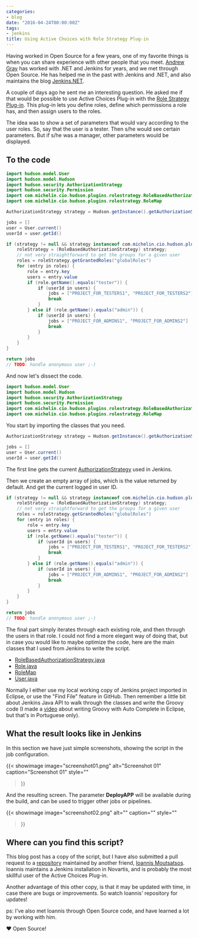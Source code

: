 ```yaml
---
categories:
- blog
date: "2016-04-24T00:00:00Z"
tags:
- jenkins
title: Using Active Choices with Role Strategy Plug-in
---
```


Having worked in Open Source for a few years, one of my favorite things is when you can
share experience with other people that you meet. [Andrew Gray](https://github.com/agray)
has worked with .NET and Jenkins for years, and we met through Open Source. He has helped me
in the past with Jenkins and .NET, and also maintains the blog
[Jenkins.NET](http://jenkinsheaven.blogspot.co.nz/).

A couple of days ago he sent me an interesting question. He asked me if that would be possible
to use Active Choices Plug-in with the [Role Strategy Plug-in](https://wiki.jenkins-ci.org/display/JENKINS/Role+Strategy+Plugin).
This plug-in lets you define roles, define which permissions a role has, and then assign users to the roles.

<!--more-->

The idea was to show a set of parameters that would vary according to the user roles. So, say that the user
is a tester. Then s/he would see certain parameters. But if s/he was a manager, other parameters would be
displayed.

## To the code

```java
import hudson.model.User
import hudson.model.Hudson
import hudson.security.AuthorizationStrategy
import hudson.security.Permission
import com.michelin.cio.hudson.plugins.rolestrategy.RoleBasedAuthorizationStrategy
import com.michelin.cio.hudson.plugins.rolestrategy.RoleMap

AuthorizationStrategy strategy = Hudson.getInstance().getAuthorizationStrategy();

jobs = []
user = User.current()
userId = user.getId()

if (strategy != null && strategy instanceof com.michelin.cio.hudson.plugins.rolestrategy.RoleBasedAuthorizationStrategy) {
    roleStrategy = (RoleBasedAuthorizationStrategy) strategy;
    // not very straightforward to get the groups for a given user
    roles = roleStrategy.getGrantedRoles("globalRoles")
    for (entry in roles) {
        role = entry.key
        users = entry.value
        if (role.getName().equals("tester")) {
            if (userId in users) {
                jobs = ["PROJECT_FOR_TESTERS1", "PROJECT_FOR_TESTERS2"]
                break
            }
        } else if (role.getName().equals("admin")) {
            if (userId in users) {
                jobs = ["PROJECT_FOR_ADMINS1", "PROJECT_FOR_ADMINS2"]
                break
            }
        }
    }
}

return jobs
// TODO: handle anonymous user ;-)
```

And now let's dissect the code.

```java
import hudson.model.User
import hudson.model.Hudson
import hudson.security.AuthorizationStrategy
import hudson.security.Permission
import com.michelin.cio.hudson.plugins.rolestrategy.RoleBasedAuthorizationStrategy
import com.michelin.cio.hudson.plugins.rolestrategy.RoleMap
```

You start by importing the classes that you need.

```java
AuthorizationStrategy strategy = Hudson.getInstance().getAuthorizationStrategy();

jobs = []
user = User.current()
userId = user.getId()
```

The first line gets the current [AuthorizationStrategy](https://github.com/jenkinsci/jenkins/blob/f6e431b80c4d162560419fa51633224a9724bb0d/core/src/main/java/hudson/security/AuthorizationStrategy.java)
used in Jenkins.

Then we create an empty array of jobs, which is the value returned by default. And get the current
logged in user ID.

```java
if (strategy != null && strategy instanceof com.michelin.cio.hudson.plugins.rolestrategy.RoleBasedAuthorizationStrategy) {
    roleStrategy = (RoleBasedAuthorizationStrategy) strategy;
    // not very straightforward to get the groups for a given user
    roles = roleStrategy.getGrantedRoles("globalRoles")
    for (entry in roles) {
        role = entry.key
        users = entry.value
        if (role.getName().equals("tester")) {
            if (userId in users) {
                jobs = ["PROJECT_FOR_TESTERS1", "PROJECT_FOR_TESTERS2"]
                break
            }
        } else if (role.getName().equals("admin")) {
            if (userId in users) {
                jobs = ["PROJECT_FOR_ADMINS1", "PROJECT_FOR_ADMINS2"]
                break
            }
        }
    }
}

return jobs
// TODO: handle anonymous user ;-)
```

The final part simply iterates through each existing role, and then through the
users in that role. I could not find a more elegant way of doing that, but in case
you would like to maybe optimize the code, here are the main classes that I
used from Jenkins to write the script.

* [RoleBasedAuthorizationStrategy.java](https://github.com/jenkinsci/role-strategy-plugin/blob/b6dca7904ce1c83b3afef0995ef5f42823171b0b/src/main/java/com/michelin/cio/hudson/plugins/rolestrategy/RoleBasedAuthorizationStrategy.java)
* [Role.java](https://github.com/jenkinsci/role-strategy-plugin/blob/master/src/main/java/com/michelin/cio/hudson/plugins/rolestrategy/Role.java)
* [RoleMap](https://github.com/jenkinsci/role-strategy-plugin/blob/b6dca7904ce1c83b3afef0995ef5f42823171b0b/src/main/java/com/michelin/cio/hudson/plugins/rolestrategy/RoleMap.java)
* [User.java](https://github.com/jenkinsci/jenkins/blob/f6e431b80c4d162560419fa51633224a9724bb0d/core/src/main/java/hudson/model/User.java)

Normally I either use my local working copy of Jenkins project imported in Eclipse, or use the
"Find File" feature in GitHub. Then remember a little bit about Jenkins Java API to walk
through the classes and write the Groovy code (I made a
[video](https://www.youtube.com/watch?v=jmPJvJGEFb4) about writing Groovy with Auto Complete in
Eclipse, but that's in Portuguese only).

## What the result looks like in Jenkins

In this section we have just simple screenshots, showing the script in the job configuration.

{{< showimage
  image="screenshot01.png"
  alt="Screenshot 01"
  caption="Screenshot 01"
  style=""
>}}

And the resulting screen. The parameter **DeployAPP** will be available during the build,
and can be used to trigger other jobs or pipelines.

{{< showimage
  image="screenshot02.png"
  alt=""
  caption=""
  style=""
>}}


## Where can you find this script?

This blog post has a copy of the script, but I have also submitted
a pull request to a [repository](https://github.com/imoutsatsos/jenkins-scriptlets)
maintained by another friend, [Ioannis Moutsatsos](https://github.com/imoutsatsos). Ioannis
maintains a Jenkins installation in Novartis, and is probably the most skillful user
of the Active Choices Plug-in.

Another advantage of this other copy, is that it may be updated with time, in case there are
bugs or improvements. So watch Ioannis' repository for updates!

ps: I've also met Ioannis through Open Source code, and have learned a lot by working with him. 

♥ Open Source!
